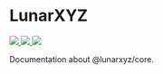 # LunarXYZ

<p>
  <a href="https://www.npmjs.com/package/@lunarxyz/core" target="__blank">
    <img src="https://img.shields.io/npm/v/@lunarxyz/core?color=49a6e7&label=npm" />
  </a>
  <a href="https://www.npmjs.com/package/@lunarxyz/core" target="__blank">
    <img src="https://img.shields.io/npm/dm/@lunarxyz/core?color=49a6e7&label=" />
  </a>
  <a href="https://lunarxyz.github.io" target="__blank">
    <img src="https://img.shields.io/static/v1?label=&message=docs%20%26%20demos&color=49a6e7" />
  </a>
</p>

Documentation about @lunarxyz/core.
